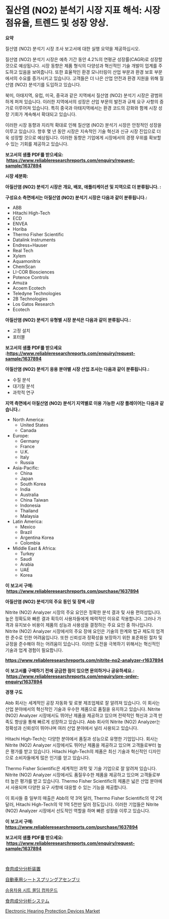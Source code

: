 <p><h1>질산염 (NO2) 분석기 시장 지표 해석: 시장 점유율, 트렌드 및 성장 양상.</h1></p><p><strong>요약</strong></p>
<p><p>질산염 (NO2) 분석기 시장 조사 보고서에 대한 실행 요약을 제공하십시오.</p><p>질산염 (NO2) 분석기 시장은 예측 기간 동안 4.2%의 연평균 성장률(CAGR)로 성장할 것으로 예상됩니다. 시장 동향은 제품 형식의 다양성과 혁신적인 기술 개발이 업계를 주도하고 있음을 보여줍니다. 또한 효율적인 환경 모니터링이 산업 부문과 환경 보호 부문에서의 수요를 증가시키고 있습니다. 고객들은 더 나은 산업 안전과 환경 지원을 위해 질산염 (NO2) 분석기를 도입하고 있습니다.</p><p>북미, 아태지역, 유럽, 미국, 중국과 같은 지역에서 질산염 (NO2) 분석기 시장은 광범위하게 퍼져 있습니다. 이러한 지역에서의 성장은 산업 부문의 발전과 규제 요구 사항의 증가로 이루어져 있습니다. 특히 중국과 아태지역에서는 환경 코드의 강화와 함께 시장 성장 기회가 계속해서 확대되고 있습니다.</p><p>이러한 시장 동향과 지리적 확대로 인해 질산염 (NO2) 분석기 시장은 안정적인 성장을 이루고 있습니다. 향후 몇 년 동안 시장은 지속적인 기술 혁신과 신규 시장 진입으로 더욱 성장할 것으로 예상됩니다. 이러한 동향은 기업에게 시장에서의 경쟁 우위를 확보할 수 있는 기회를 제공하고 있습니다.</p></p>
<p><strong>보고서의 샘플 PDF를 받으세요: &nbsp;<a href="https://www.reliableresearchreports.com/enquiry/request-sample/1637894">https://www.reliableresearchreports.com/enquiry/request-sample/1637894</a></strong></p>
<p><strong>시장 세분화:</strong></p>
<p><strong> 아질산염 (NO2) 분석기 시장은 개요, 배포, 애플리케이션 및 지역으로 더 분류됩니다. :</strong></p>
<p><strong>구성요소 측면에서는 아질산염 (NO2) 분석기 시장은 다음과 같이 분류됩니다.:</strong></p>
<p><ul><li>ABB</li><li>Hitachi High-Tech</li><li>ECD</li><li>ENVEA</li><li>Horiba</li><li>Thermo Fisher Scientific</li><li>Datalink Instruments</li><li>Endress+Hauser</li><li>Real Tech</li><li>Xylem</li><li>Aquamonitrix</li><li>ChemScan</li><li>LI-COR Biosciences</li><li>Potence Controls</li><li>Amuza</li><li>Acoem Ecotech</li><li>Teledyne Technologies</li><li>2B Technologies</li><li>Los Gatos Research</li><li>Ecotech</li></ul></p>
<p><strong> 아질산염 (NO2) 분석기 유형별 시장 분석은 다음과 같이 분류됩니다.:</strong></p>
<p><ul><li>고정 설치</li><li>포터블</li></ul></p>
<p><strong>보고서의 샘플 PDF를 받으세요 :<a href="https://www.reliableresearchreports.com/enquiry/request-sample/1637894">https://www.reliableresearchreports.com/enquiry/request-sample/1637894</a></strong></p>
<p><strong> 아질산염 (NO2) 분석기 응용 분야별 시장 산업 조사는 다음과 같이 분류됩니다.:</strong></p>
<p><ul><li>수질 분석</li><li>대기질 분석</li><li>과학적 연구</li></ul></p>
<p><strong>지역 측면에서 아질산염 (NO2) 분석기 지역별로 이용 가능한 시장 플레이어는 다음과 같습니다.:</strong></p>
<p><ul>
    <li>
        North America:
        <ul>
            <li>United States</li>
            <li>Canada</li>
        </ul>
    </li>
    <li>
        Europe:
        <ul>
            <li>Germany</li>
            <li>France</li>
            <li>U.K.</li>
            <li>Italy</li>
            <li>Russia</li>
        </ul>
    </li>
    <li>
        Asia-Pacific:
        <ul>
            <li>China</li>
            <li>Japan</li>
            <li>South Korea</li>
            <li>India</li>
            <li>Australia</li>
            <li>China Taiwan</li>
            <li>Indonesia</li>
            <li>Thailand</li>
            <li>Malaysia</li>
        </ul>
    </li>
    <li>
        Latin America:
        <ul>
            <li>Mexico</li>
            <li>Brazil</li>
            <li>Argentina Korea</li>
            <li>Colombia</li>
        </ul>
    </li>
    <li>
        Middle East & Africa:
        <ul>
            <li>Turkey</li>
            <li>Saudi</li>
            <li>Arabia</li>
            <li>UAE</li>
            <li>Korea</li>
        </ul>
    </li>
    </ul></p>
<p><strong>이 보고서 구매: &nbsp;<a href="https://www.reliableresearchreports.com/purchase/1637894">https://www.reliableresearchreports.com/purchase/1637894</a></strong></p>
<p><strong>아질산염 (NO2) 분석기의 주요 동인 및 장벽 시장</strong></p>
<p><p>Nitrite (NO2) Analyzer 시장의 주요 요인은 정확한 분석 결과 및 사용 편의성입니다. 높은 정확도와 빠른 결과 획득이 사용자들에게 매력적인 이유로 작용합니다. 그러나 가격과 유지보수 비용이 제품의 성능과 사용성을 결정하는 주요 요인 중 하나입니다. Nitrite (NO2) Analyzer 시장에서의 주요 장애 요인은 기술의 한계와 법규 제도의 엄격한 준수로 인한 어려움입니다. 또한 신뢰성과 정확성을 보장하기 위한 표준화된 절차 및 규정을 준수해야 하는 어려움이 있습니다. 이러한 도전을 극복하기 위해서는 혁신적인 기술과 업계 경험이 필요합니다.</p></p>
<p><strong><a href="https://www.reliableresearchreports.com/nitrite-no2-analyzer-r1637894">https://www.reliableresearchreports.com/nitrite-no2-analyzer-r1637894</a></strong></p>
<p><strong>이 보고서를 구매하기 전에 궁금한 점이 있으면 문의하거나 공유하세요.: &nbsp;<a href="https://www.reliableresearchreports.com/enquiry/pre-order-enquiry/1637894">https://www.reliableresearchreports.com/enquiry/pre-order-enquiry/1637894</a></strong></p>
<p><strong>경쟁 구도</strong></p>
<p><p>Abb 회사는 세계적인 공장 자동화 및 로봇 제조업체로 잘 알려져 있습니다. 이 회사는 산업 분야에서의 혁신적인 기술과 우수한 제품으로 품질을 유지하고 있습니다. Nitrite (NO2) Analyzer 시장에서도 뛰어난 제품을 제공하고 있으며 전략적인 혁신과 고객 만족도 향상을 통해 빠르게 성장하고 있습니다. Abb 회사의 Nitrite (NO2) Analyzer는 정확성과 신뢰성이 뛰어나며 여러 산업 분야에서 널리 사용되고 있습니다.</p><p>Hitachi High-Tech는 다양한 분야에서 품질과 성능으로 유명한 기업입니다. 회사는 Nitrite (NO2) Analyzer 시장에서도 뛰어난 제품을 제공하고 있으며 고객들로부터 높은 평가를 받고 있습니다. Hitachi High-Tech의 제품은 최신 기술과 혁신적인 디자인으로 소비자들에게 많은 인기를 얻고 있습니다.</p><p>Thermo Fisher Scientific은 세계적인 과학 및 기술 기업으로 잘 알려져 있습니다. Nitrite (NO2) Analyzer 시장에서도 품질우수한 제품을 제공하고 있으며 고객들로부터 높은 평가를 받고 있습니다. Thermo Fisher Scientific의 제품은 넓은 산업 분야에서 사용되며 다양한 요구 사항에 대응할 수 있는 기능을 제공합니다.</p><p>이 회사들 중 일부의 매출은 Abb의 약 3억 달러, Thermo Fisher Scientific의 약 2억 달러, Hitachi High-Tech의 약 1억 5천만 달러 정도입니다. 이러한 기업들은 Nitrite (NO2) Analyzer 시장에서 선도적인 역할을 하며 빠른 성장을 이루고 있습니다.</p></p>
<p><strong>이 보고서 구매: &nbsp; <a href="https://www.reliableresearchreports.com/purchase/1637894">https://www.reliableresearchreports.com/purchase/1637894</a></strong></p>
<p><strong>보고서의 샘플 PDF를 받으세요: &nbsp;<a href="https://www.reliableresearchreports.com/enquiry/request-sample/1637894">https://www.reliableresearchreports.com/enquiry/request-sample/1637894</a></strong><strong></strong></p>
<p>&nbsp;</p>
<p><p><a href="https://github.com/alyle7648/Market-Research-Report-List-1/blob/main/212460295007.md">食肉成分分析装置</a></p><p><a href="https://medium.com/@kelscdowell78456/%E8%87%AA%E5%8B%95%E8%BB%8A%E7%94%A8%E3%82%B7%E3%83%BC%E3%83%88%E3%82%B9%E3%83%97%E3%83%AA%E3%83%B3%E3%82%B0%E3%82%A2%E3%82%BB%E3%83%B3%E3%83%96%E3%83%AA%E5%B8%82%E5%A0%B4%E8%A6%8F%E6%A8%A1-%E5%B8%82%E5%A0%B4%E5%B1%95%E6%9C%9B%E3%81%A8%E5%B8%82%E5%A0%B4%E4%BA%88%E6%B8%AC-2024%E5%B9%B4%E3%81%8B%E3%82%892031%E5%B9%B4-5afa9748c27f">自動車用シートスプリングアセンブリ</a></p><p><a href="https://github.com/naiemislamrayan2/Market-Research-Report-List-1/blob/main/810925086649.md">승용차용 시트 몰딩 컴파운드</a></p><p><a href="https://github.com/SantosDicki04/Market-Research-Report-List-1/blob/main/773268195006.md">食肉成分分析システム</a></p><p><a href="https://issuu.com/reportprime-2/docs/electronic-hearing-protection-devices-market-size-">Electronic Hearing Protection Devices Market</a></p></p>
